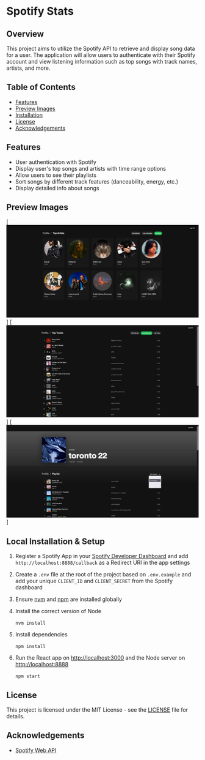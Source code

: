 # Spotify Stats

## Overview
This project aims to utilize the Spotify API to retrieve and display song data for a user. The application will allow users to authenticate with their Spotify account and view listening information such as top songs with track names, artists, and more.

## Table of Contents

- [Features](#features)
- [Preview Images](#preview-images)
- [Installation](#local-installation-&-setup)
- [License](#license)
- [Acknowledgements](#acknowledgements)

## Features
- User authentication with Spotify
- Display user's top songs and artists with time range options
- Allow users to see their playlists
- Sort songs by different track features (danceability, energy, etc.)
- Display detailed info about songs

## Preview Images
[![Top Artists Screenshot](/images/topartists.png)]
[![Top Tracks Screenshot](/images/toptracks.png)]
[![Playlist Screenshot](/images/playlist.png)]

## Local Installation & Setup

1. Register a Spotify App in your [Spotify Developer Dashboard](https://developer.spotify.com/dashboard/) and add `http://localhost:8888/callback` as a Redirect URI in the app settings

2. Create a `.env` file at the root of the project based on `.env.example` and add your unique `CLIENT_ID` and `CLIENT_SECRET` from the Spotify dashboard

3. Ensure [nvm](https://github.com/nvm-sh/nvm) and [npm](https://www.npmjs.com/) are installed globally

4. Install the correct version of Node

    ```shell
    nvm install
    ```

5. Install dependencies

    ```shell
    npm install
    ```

6. Run the React app on <http://localhost:3000> and the Node server on <http://localhost:8888>

    ```shell
    npm start
    ```

## License
This project is licensed under the MIT License - see the [LICENSE](LICENSE) file for details.

## Acknowledgements
- [Spotify Web API](https://developer.spotify.com/documentation/web-api/)
